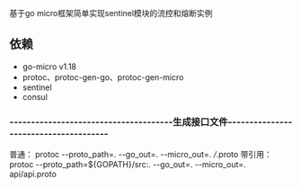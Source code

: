 基于go micro框架简单实现sentinel模块的流控和熔断实例

## 依赖
* go-micro v1.18
* protoc、protoc-gen-go、protoc-gen-micro
* sentinel
* consul

### --------------------------------------生成接口文件--------------------------------------
普通：
protoc --proto_path=. --go_out=. --micro_out=. */*.proto
带引用：
protoc --proto_path=${GOPATH}/src:. --go_out=. --micro_out=. api/api.proto 
